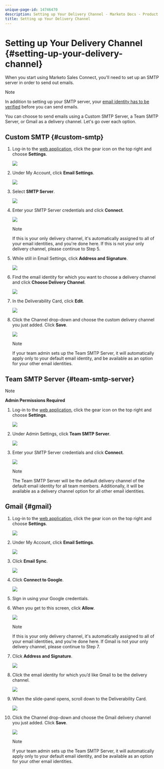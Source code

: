 ```yaml
---
unique-page-id: 14746470
description: Setting up Your Delivery Channel - Marketo Docs - Product Documentation
title: Setting up Your Delivery Channel
---
```


# Setting up Your Delivery Channel {#setting-up-your-delivery-channel}

When you start using Marketo Sales Connect, you'll need to set up an SMTP server in order to send out emails.

>[!NOTE]
>
>In addition to setting up your SMTP server, your [email identity has to be verified](/help/marketo/product-docs/marketo-sales-connect/getting-started/email-settings/verify-your-email.md) before you can send emails.

You can choose to send emails using a Custom SMTP Server, a Team SMTP Server, or Gmail as a delivery channel. Let's go over each option.

## Custom SMTP {#custom-smtp}

1. Log-in to the [web application](https://toutapp.com/login), click the gear icon on the top right and choose **Settings**.

   ![](assets/one.png)

1. Under My Account, click **Email Settings**.

   ![](assets/two.png)

1. Select **SMTP Server**.

   ![](assets/three.png)

1. Enter your SMTP Server credentials and click **Connect**.

   ![](assets/four.png)

   >[!NOTE]
   >
   >If this is your only delivery channel, it's automatically assigned to all of your email identities, and you're done here. If this is not your only delivery channel, please continue to Step 5.

1. While still in Email Settings, click **Address and Signature**.

   ![](assets/five.png)

1. Find the email identity for which you want to choose a delivery channel and click **Choose Delivery Channel**.

   ![](assets/six.png)

1. In the Deliverability Card, click **Edit**.

   ![](assets/seven-new.png)

1. Click the Channel drop-down and choose the custom delivery channel you just added. Click **Save**.

   ![](assets/eight-new.png)

   >[!NOTE]
   >
   >If your team admin sets up the Team SMTP Server, it will automatically apply only to your default email identity, and be available as an option for your other email identities.

## Team SMTP Server {#team-smtp-server}

>[!NOTE]
>
>**Admin Permissions Required**

1. Log-in to the [web application](https://toutapp.com/login), click the gear icon on the top right and choose **Settings**.

   ![](assets/nine.png)

1. Under Admin Settings, click **Team SMTP Server**.

   ![](assets/ten.png)

1. Enter your SMTP Server credentials and click **Connect**.

   ![](assets/eleven.png)

   >[!NOTE]
   >
   >The Team SMTP Server will be the default delivery channel of the default email identity for all team members. Additionally, it will be available as a delivery channel option for all other email identities.

## Gmail {#gmail}

1. Log-in to the [web application](https://toutapp.com/login), click the gear icon on the top right and choose **Settings**.

   ![](assets/twelve.png)

1. Under My Account, click **Email Settings**.

   ![](assets/thirteen.png)

1. Click **Email Sync**.

   ![](assets/fourteen.png)

1. Click **Connect to Google**.

   ![](assets/fifteen.png)

1. Sign in using your Google credentials.

1. When you get to this screen, click **Allow**.

   ![](assets/sixteen.png)

   >[!NOTE]
   >
   >If this is your only delivery channel, it's automatically assigned to all of your email identities, and you're done here. If Gmail is not your only delivery channel, please continue to Step 7.

1. Click **Address and Signature**.

   ![](assets/seventeen.png)

1. Click the email identity for which you’d like Gmail to be the delivery channel.

   ![](assets/eighteen.png)

1. When the slide-panel opens, scroll down to the Deliverability Card.

   ![](assets/nineteen.png)

1. Click the Channel drop-down and choose the Gmail delivery channel you just added. Click **Save**.

   ![](assets/twenty.png)

   >[!NOTE]
   >
   >If your team admin sets up the Team SMTP Server, it will automatically apply only to your default email identity, and be available as an option for your other email identities.
